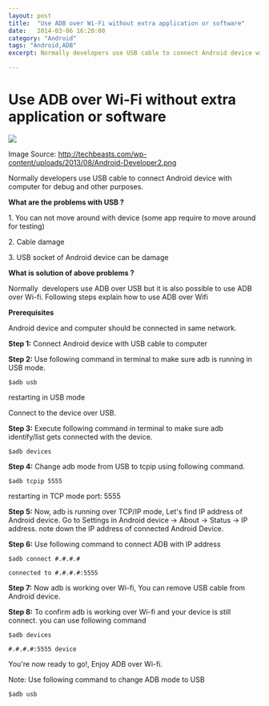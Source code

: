 ```yaml
---
layout: post
title:  "Use ADB over Wi-Fi without extra application or software"
date:   2014-03-06 16:20:00
category: "Android"
tags: "Android,ADB"
excerpt: Normally developers use USB cable to connect Android device with computer for debug and other purposes.

---
```


# Use ADB over Wi-Fi without extra application or software


![][1]

Image Source:&nbsp;http://techbeasts.com/wp-content/uploads/2013/08/Android-Developer2.png

  
Normally developers use USB cable to connect Android device with computer for debug and other purposes.

**What are the problems with USB ?**

1\. You can not move around with device (some app require to move around for testing)

2\. Cable damage

3\. USB socket of Android device can be damage

**What is solution of above problems ?**

Normally &nbsp;developers use ADB over USB but it is also possible to use ADB over Wi-fi. Following steps explain how to use ADB over Wifi  

**Prerequisites**

Android device and computer should be connected in same network. &nbsp;

**Step 1:** Connect Android device with USB cable to computer

**Step 2:** Use following command in terminal to make sure adb is running in USB mode.

	$adb usb

restarting in USB mode

Connect to the device over USB.

**Step 3:** Execute following command in terminal to make sure adb identify/list gets connected with the device.

	$adb devices

**Step 4:** Change adb mode from USB to tcpip using following command.

	$adb tcpip 5555

restarting in TCP mode port: 5555

**Step 5:** Now, adb is running over TCP/IP mode, Let's find IP address of Android device. Go to Settings in Android device -&gt; About -&gt; Status -&gt; IP address. note down the IP address of connected Android Device.

**Step 6:** Use following command to connect ADB with IP address

	$adb connect #.#.#.#

	connected to #.#.#.#:5555

**Step 7:** Now adb is working over Wi-fi, You can remove USB cable from Android device.

**Step 8:** To confirm adb is working over Wi-fi and your device is still connect. you can use following command

	$adb devices

	#.#.#.#:5555 device

You're now ready to go!, Enjoy ADB over Wi-fi.  
  
Note: Use following command to change ADB mode to USB  
  
	$adb usb  
  

[1]: http://2.bp.blogspot.com/-Wiba-cAGHCA/UyFBLX-36OI/AAAAAAAAEy0/vSyJ2jcdoto/s1600/Android-Developer2.png
  
